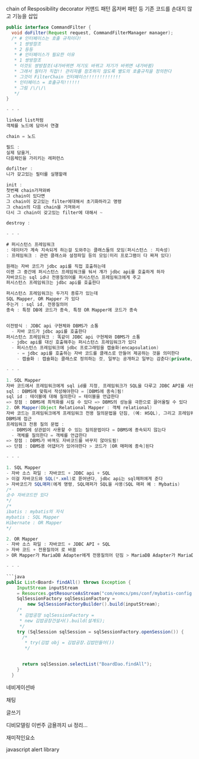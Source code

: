 chain of Resposibility
decorator 
커맨드 패턴
옵저버 패턴
등
기존 코드를 손대지 않고 기능을 삽입

```java
public interface CommandFilter {
  void doFilter(Request request, CommandFilterManager manager);
  /* # 인터페이스는 호출 규칙이다!
   * 1 쌍방참조
   * 2 등등
   * # 인터페이스가 필요한 이유
   * 1 쌍방참조
   * 이것도 쌍방참조(내가바뀌면 저기도 바뀌고 저기가 바뀌면 내가바뀜)
   * 그래서 필터가 직접!! 관리자를 참조하지 않도록 별도의 호출규칙을 정의한다
   * 그것이 FilterChain 인터페이스!!!!!!!!!!!!!
   * 인터페이스 = 호출규칙!!!!!!
   * 그림 /\/\/\
   */
}

- - -

linked list처럼
객체를 노드에 담아서 연결

chain = 노드

필드 :
실제 담을거,
다음체인을 가리키는 레퍼런스

dofilter :
니가 갖고있는 필터를 실행할래

init :
첫번째 chain가져와봐
그 chain이 있다면
그 chain이 갖고있는 filter에대해서 초기화하라고 명령
그 chain의 다음 chain을 가져와서 
다시 그 chain이 갖고있는 filter에 대해서 ~

destroy :

- - -

# 퍼시스턴스 프레임워크
: 데이터가 계속 지속되게 하는걸 도와주는 클래스들의 모임(퍼시스턴스 : 지속성)
: 프레임워크 : 관련 클래스와 설정파일 등의 모임(미리 프로그램이 다 짜져 있다)

원래는 자바 코드가 jdbc api를 직접 호출하는데
이젠 그 중간에 퍼시스턴스 프레임워크를 둬서 걔가 jdbc api를 호출하게 하자
자바코드는 sql id나 전용질의어를 퍼시스턴스 프레임워크에게 주고
퍼시스턴스 프레임워크는 jdbc api를 호출한다

퍼시스턴스 프레임워크는 두가지 종류가 있는데
SQL Mapper, OR Mapper 가 있다
주는거 : sql id, 전용질의어
종속 : 특정 DB에 코드가 종속, 특정 OR Mapper에 코드가 종속


이전방식 : JDBC api 구현체와 DBMS가 소통 
  - 자바 코드가 jdbc api를 호출한다 
퍼시스턴스 프레임워크 : 똑같이 JDBC api 구현체와 DBMS가 소통  
  - jdbc api를 대신 호출해주는 퍼시스턴스 프레임워크가 있다
  - 퍼시스턴스 프레임워크에 jdbc 프로그래밍을 캡슐화(encapsulation)
    - = jdbc api를 호출하는 자바 코드를 클래스로 만들어 제공하는 것을 의미한다
    - 캡슐화 : 캡슐화는 클래스로 정의하는 것, 일부는 공개하고 일부는 감춘다(private, public등으로)

- - - 

1. SQL Mapper
자바 코드에서 프레임워크에게 sql id를 지정, 프레임워크가 SQL을 다루고 JDBC API를 사용해서 DBMS에 접근
sql : DBMS에 맞춰서 작성해야한다 = [DBMS에 종속]됨!
sql id : 테이블에 대해 질의한다 = 테이블을 언급한다
=> 장점 : DBMS에 최적화를 시킬 수 있다 => DBMS의 성능을 극한으로 끌어올릴 수 있다
2. OR Mapper(Object Relational Mapper : 객체 relational)
자바 코드는 프레임워크에게 프레임워크 전용 질의문법을 던짐, (예: HSQL), 그리고 프레임워크가 JDBC API를 사용해서 
DBMS에 접근
프레임워크 전용 질의 문법 : 
  - DBMS에 상관없이 사용할 수 있는 질의문법이다 = DBMS에 종속되지 않는다
  - 객체를 질의한다 = 객체를 언급한다
=> 장점 : DBMS가 바껴도 자바코드를 바꾸지 않아도됨!
=> 단점 : DBMS용 어댑터가 있어야한다 > 코드가 [OR 매퍼에 종속]된다

- - -

1. SQL Mapper
- 자바 소스 파일 : 자바코드 + JDBC api + SQL
> 이걸 자바코드와 SQL(*.xml)로 뜯어낸다, jdbc api는 sql매퍼에게 준다 
> 자바코드가 SQL매퍼(에게 명령, SQL매퍼가 SQL을 사용(SQL 매퍼 예 : Mybatis)
/*
순수 자바코드만 있다
*/
/*
ibatis : mybatis의 자식
mybatis : SQL Mapper
Hibernate : OR Mapper
*/

2. OR Mapper 
- 자바 소스 파일 : 자바코드 + JDBC API + SQL
> 자바 코드 + 전용질의어 로 바꿈  
> OR Mapper가 MariaDB Adapter에게 전용질의어 던짐 > MariaDB Adapter가 MariaDB에게 SQL던짐

- - -

```java
public List<Board> findAll() throws Exception {
    InputStream inputStream
    = Resources.getResourceAsStream("com/eomcs/pms/conf/mybatis-config.xml");
    SqlSessionFactory sqlSessionFactory =
        new SqlSessionFactoryBuilder().build(inputStream);
    /*
     * 김밥공장 sqlSessionFactory =
     * new 김밥공장건설사().build(설계도);
     */
    try (SqlSession sqlSession = sqlSessionFactory.openSession()) {
      /*
       * try(김밥 obj = 김밥공장.김밥만들어())
       */


      return sqlSession.selectList("BoardDao.findAll");
    }
  }
```

네비게이션바

채팅

글쓰기

디비모델링
이번주 금욜까지 ui 정리...

재미적인요소

javascript alert library

